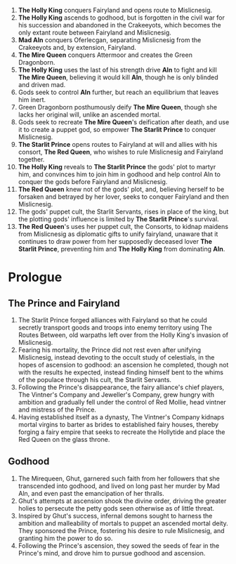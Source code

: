 1. **The Holly King** conquers Fairyland and opens route to Mislicnesig.
2. **The Holly King** ascends to godhood, but is forgotten in the civil war for his succession and abandoned in the Crakeeyots, which becomes the only extant route between Fairyland and Mislicnesig.
3. **Mad Aln** conquers Oferlecgan, separating Mislicnesig from the Crakeeyots and, by extension, Fairyland.
4. **The Mire Queen** conquers Attermoor and creates the Green Dragonborn.
5. **The Holly King** uses the last of his strength drive **Aln** to fight and kill **The Mire Queen**, believing it would kill **Aln**, though he is only blinded and driven mad.
6. Gods seek to control **Aln** further, but reach an equilibrium that leaves him inert.
7. Green Dragonborn posthumously deify **The Mire Queen**, though she lacks her original will, unlike an ascended mortal.
8. Gods seek to recreate **The Mire Queen**'s deification after death, and use it to create a puppet god, so empower **The Starlit Prince** to conquer Mislicnesig.
9. **The Starlit Prince** opens routes to Fairyland at will and allies with his consort, **The Red Queen**, who wishes to rule Mislicnesig and Fairyland together.
10. **The Holly King** reveals to **The Starlit Prince** the gods' plot to martyr him, and convinces him to join him in godhood and help control Aln to conquer the gods before Fairyland and Mislicnesig.
11. **The Red Queen** knew not of the gods' plot, and, believing herself to be forsaken and betrayed by her lover, seeks to conquer Fairyland and then Mislicnesig.
13. The gods' puppet cult, the Starlit Servants, rises in place of the king, but the plotting gods' influence is limited by **The Starlit Prince**'s survival.
14. **The Red Queen**'s uses her puppet cult, the Consorts, to kidnap maidens from Mislicnesig as diplomatic gifts to unify fairyland, unaware that it continues to draw power from her supposedly deceased lover **The Starlit Prince**, preventing him and **The Holly King** from dominating **Aln**.
# Prologue
## The Prince and Fairyland
1. The Starlit Prince forged alliances with Fairyland so that he could secretly transport goods and troops into enemy territory using The Routes Between, old warpaths left over from the Holly King's invasion of Mislicnesig.
2. Fearing his mortality, the Prince did not rest even after unifying Mislicnesig, instead devoting to the occult study of celestials, in the hopes of ascension to godhood: an ascension he completed, though not with the results he expected, instead finding himself bent to the whims of the populace through his cult, the Starlit Servants.
3. Following the Prince's disappearance, the fairy alliance's chief players, The Vintner's Company and Jeweller's Company, grew hungry with ambition and gradually fell under the control of Red Mollie, head vintner and mistress of the Prince.
4. Having established itself as a dynasty, The Vintner's Company kidnaps mortal virgins to barter as brides to established fairy houses, thereby forging a fairy empire that seeks to recreate the Hollytide and place the Red Queen on the glass throne.
## Godhood
1. The Mirequeen, Ghut, garnered such faith from her followers that she transcended into godhood, and lived on long past her murder by Mad Aln, and even past the emancipation of her thralls.
2. Ghut's attempts at ascension shook the divine order, driving the greater holies to persecute the petty gods seen otherwise as of little threat.
3. Inspired by Ghut's success, infernal demons sought to harness the ambition and malleability of mortals to puppet an ascended mortal deity. They sponsored the Prince, fostering his desire to rule Mislicnesig, and granting him the power to do so.
4. Following the Prince's ascension, they sowed the seeds of fear in the Prince's mind, and drove him to pursue godhood and ascension.